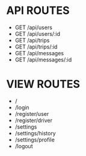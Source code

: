 # API ROUTES
- GET /api/users
- GET /api/users/:id
- GET /api/trips
- GET /api/trips/:id
- GET /api/messages
- GET /api/messages/:id

# VIEW ROUTES
- /
- /login
- /register/user
- /register/driver
- /settings
- /settings/history
- /settings/profile
- /logout